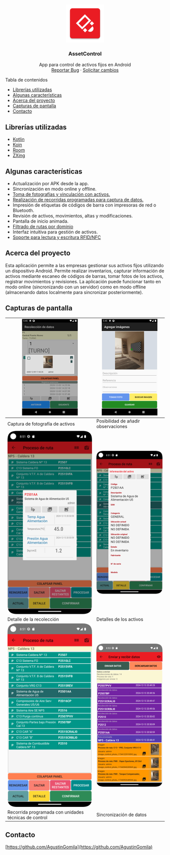 <br/>
<p align="center">
    <a href="https://github.com/AgustinGomila/AssetControlAndroid">
    <img src="screenshots/logo.png" alt="Logo" width="120"   height="120" />
    </a>

<h3 align="center">AssetControl</h3>
<p align="center">
App para control de activos fijos en Android
<br/>
<a href="https://github.com/AgustinGomila/AssetControlAndroid/issues">Reportar Bug</a>
·
<a href="https://github.com/AgustinGomila/AssetControlAndroid/issues">Solicitar cambios</a>
</p>

Tabla de contenidos

* [Librerías utilizadas](#librerías-utilizadas)
* [Algunas características](#algunas-características)
* [Acerca del proyecto](#acerca-del-proyecto)
* [Capturas de pantalla](#capturas-de-pantalla)
* [Contacto](#contacto)

## Librerías utilizadas

* [Kotlin](https://kotlinlang.org/)
* [Koin](https://github.com/InsertKoinIO/koin)
* [Room](https://android.googlesource.com/platform/frameworks/support/+/androidx-master-dev/room)
* [ZXing](https://github.com/journeyapps/zxing-android-embedded)

## Algunas características

* Actualización por APK desde la app.
* Sincronización en modo online y offline.
* [Toma de fotografías y vinculación con activos.](/manual/image_control/image_control.md)
* [Realización de recorridas programadas para captura de datos.](/manual/route_process/index.md)
* Impresión de etiquetas de códigos de barra con impresoras de red o Bluetooth.
* Revisión de activos, movimientos, altas y modificaciones.
* Pantalla de inicio animada.
* [Filtrado de rutas por dominio](/manual/configuration/route_filter/index.md)
* Interfaz intuitiva para gestión de activos.
* [Soporte para lectura y escritura RFID/NFC](/manual/configuration/rfid_config/index.md)

## Acerca del proyecto

Esta aplicación permite a las empresas gestionar sus activos fijos utilizando un dispositivo Android. Permite realizar
inventarios, capturar información de activos mediante escaneo de códigos de barras, tomar fotos de los activos,
registrar movimientos y revisiones. La aplicación puede funcionar tanto en modo online (sincronizando con un servidor)
como en modo offline (almacenando datos localmente para sincronizar posteriormente).

## Capturas de pantalla

| ![img_2.png](/manual/image_control/img_2.png)                                     | ![img_3.png](/manual/image_control/img_3.png)                                   |
|-----------------------------------------------------------------------------------|---------------------------------------------------------------------------------|
| Captura de fotografía de activos                                                  | Posibilidad de añadir observaciones                                             |
| ![data_collection_actual.png](/manual/route_process/data_collection_actual.png)   | ![data_collection_detail.png](/manual/route_process/data_collection_detail.png) |
| Detalle de la recolección                                                         | Detalles de los activos                                                         |
| ![data_collection_confirm.png](/manual/route_process/data_collection_confirm.png) | ![send_data_full.png](/manual/route_process/send_data_full.png)                 |
| Recorrida programada con unidades técnicas de control                             | Sincronización de datos                                                         |

## Contacto

[https://github.com/AgustinGomila](https://github.com/AgustinGomila)